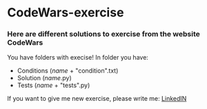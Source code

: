 # CodeWars-exercise
### Here are different solutions to exercise from the website CodeWars

You have folders with execise!
In folder you have:
   - Conditions (*name* + "condition".txt)
   - Solution (*name*.py)
   - Tests (*name* + "tests".py)

If you want to give me new exercise, please write me: [LinkedIN]

[LinkedIN]: https://www.linkedin.com/in/dave-pylypenko/